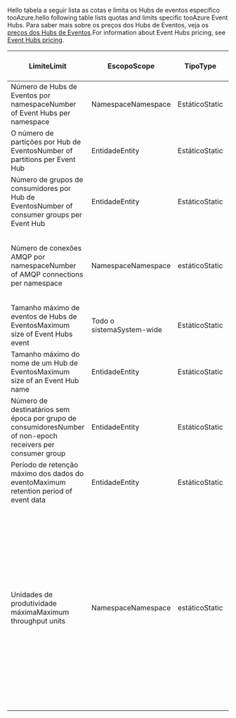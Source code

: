 <span data-ttu-id="10f05-101">Hello tabela a seguir lista as cotas e limita os Hubs de eventos específico tooAzure.</span><span class="sxs-lookup"><span data-stu-id="10f05-101">hello following table lists quotas and limits specific tooAzure Event Hubs.</span></span> <span data-ttu-id="10f05-102">Para saber mais sobre os preços dos Hubs de Eventos, veja os [preços dos Hubs de Eventos](https://azure.microsoft.com/pricing/details/event-hubs/).</span><span class="sxs-lookup"><span data-stu-id="10f05-102">For information about Event Hubs pricing, see [Event Hubs pricing](https://azure.microsoft.com/pricing/details/event-hubs/).</span></span>

| <span data-ttu-id="10f05-103">Limite</span><span class="sxs-lookup"><span data-stu-id="10f05-103">Limit</span></span> | <span data-ttu-id="10f05-104">Escopo</span><span class="sxs-lookup"><span data-stu-id="10f05-104">Scope</span></span> | <span data-ttu-id="10f05-105">Tipo</span><span class="sxs-lookup"><span data-stu-id="10f05-105">Type</span></span> | <span data-ttu-id="10f05-106">Comportamento quando excedido</span><span class="sxs-lookup"><span data-stu-id="10f05-106">Behavior when exceeded</span></span> | <span data-ttu-id="10f05-107">Valor</span><span class="sxs-lookup"><span data-stu-id="10f05-107">Value</span></span> |
| --- | --- | --- | --- | --- |
| <span data-ttu-id="10f05-108">Número de Hubs de Eventos por namespace</span><span class="sxs-lookup"><span data-stu-id="10f05-108">Number of Event Hubs per namespace</span></span> |<span data-ttu-id="10f05-109">Namespace</span><span class="sxs-lookup"><span data-stu-id="10f05-109">Namespace</span></span> |<span data-ttu-id="10f05-110">Estático</span><span class="sxs-lookup"><span data-stu-id="10f05-110">Static</span></span> |<span data-ttu-id="10f05-111">As solicitações seguintes para a criação de um novo namespace serão rejeitadas.</span><span class="sxs-lookup"><span data-stu-id="10f05-111">Subsequent requests for creation of a new namespace will be rejected.</span></span> |<span data-ttu-id="10f05-112">10</span><span class="sxs-lookup"><span data-stu-id="10f05-112">10</span></span> |
| <span data-ttu-id="10f05-113">O número de partições por Hub de Eventos</span><span class="sxs-lookup"><span data-stu-id="10f05-113">Number of partitions per Event Hub</span></span> |<span data-ttu-id="10f05-114">Entidade</span><span class="sxs-lookup"><span data-stu-id="10f05-114">Entity</span></span> |<span data-ttu-id="10f05-115">Estático</span><span class="sxs-lookup"><span data-stu-id="10f05-115">Static</span></span> |- |<span data-ttu-id="10f05-116">32</span><span class="sxs-lookup"><span data-stu-id="10f05-116">32</span></span> |
| <span data-ttu-id="10f05-117">Número de grupos de consumidores por Hub de Eventos</span><span class="sxs-lookup"><span data-stu-id="10f05-117">Number of consumer groups per Event Hub</span></span> |<span data-ttu-id="10f05-118">Entidade</span><span class="sxs-lookup"><span data-stu-id="10f05-118">Entity</span></span> |<span data-ttu-id="10f05-119">Estático</span><span class="sxs-lookup"><span data-stu-id="10f05-119">Static</span></span> |- |<span data-ttu-id="10f05-120">20</span><span class="sxs-lookup"><span data-stu-id="10f05-120">20</span></span> |
| <span data-ttu-id="10f05-121">Número de conexões AMQP por namespace</span><span class="sxs-lookup"><span data-stu-id="10f05-121">Number of AMQP connections per namespace</span></span> |<span data-ttu-id="10f05-122">Namespace</span><span class="sxs-lookup"><span data-stu-id="10f05-122">Namespace</span></span> |<span data-ttu-id="10f05-123">estático</span><span class="sxs-lookup"><span data-stu-id="10f05-123">Static</span></span> |<span data-ttu-id="10f05-124">As solicitações subsequentes de conexões adicionais serão rejeitadas e uma exceção será recebida pelo Olá chamando código.</span><span class="sxs-lookup"><span data-stu-id="10f05-124">Subsequent requests for additional connections will be rejected and an exception is received by hello calling code.</span></span> |<span data-ttu-id="10f05-125">5.000</span><span class="sxs-lookup"><span data-stu-id="10f05-125">5,000</span></span> |
| <span data-ttu-id="10f05-126">Tamanho máximo de eventos de Hubs de Eventos</span><span class="sxs-lookup"><span data-stu-id="10f05-126">Maximum size of Event Hubs event</span></span>|<span data-ttu-id="10f05-127">Todo o sistema</span><span class="sxs-lookup"><span data-stu-id="10f05-127">System-wide</span></span> |<span data-ttu-id="10f05-128">Estático</span><span class="sxs-lookup"><span data-stu-id="10f05-128">Static</span></span> |- |<span data-ttu-id="10f05-129">256 KB</span><span class="sxs-lookup"><span data-stu-id="10f05-129">256 KB</span></span> |
| <span data-ttu-id="10f05-130">Tamanho máximo do nome de um Hub de Eventos</span><span class="sxs-lookup"><span data-stu-id="10f05-130">Maximum size of an Event Hub name</span></span> |<span data-ttu-id="10f05-131">Entidade</span><span class="sxs-lookup"><span data-stu-id="10f05-131">Entity</span></span> |<span data-ttu-id="10f05-132">Estático</span><span class="sxs-lookup"><span data-stu-id="10f05-132">Static</span></span> |- |<span data-ttu-id="10f05-133">50 caracteres</span><span class="sxs-lookup"><span data-stu-id="10f05-133">50 characters</span></span> |
| <span data-ttu-id="10f05-134">Número de destinatários sem época por grupo de consumidores</span><span class="sxs-lookup"><span data-stu-id="10f05-134">Number of non-epoch receivers per consumer group</span></span> |<span data-ttu-id="10f05-135">Entidade</span><span class="sxs-lookup"><span data-stu-id="10f05-135">Entity</span></span> |<span data-ttu-id="10f05-136">Estático</span><span class="sxs-lookup"><span data-stu-id="10f05-136">Static</span></span> |- |<span data-ttu-id="10f05-137">5</span><span class="sxs-lookup"><span data-stu-id="10f05-137">5</span></span> |
| <span data-ttu-id="10f05-138">Período de retenção máximo dos dados do evento</span><span class="sxs-lookup"><span data-stu-id="10f05-138">Maximum retention period of event data</span></span> |<span data-ttu-id="10f05-139">Entidade</span><span class="sxs-lookup"><span data-stu-id="10f05-139">Entity</span></span> |<span data-ttu-id="10f05-140">Estático</span><span class="sxs-lookup"><span data-stu-id="10f05-140">Static</span></span> |- |<span data-ttu-id="10f05-141">Um a sete dias</span><span class="sxs-lookup"><span data-stu-id="10f05-141">1-7 days</span></span> |
| <span data-ttu-id="10f05-142">Unidades de produtividade máxima</span><span class="sxs-lookup"><span data-stu-id="10f05-142">Maximum throughput units</span></span> |<span data-ttu-id="10f05-143">Namespace</span><span class="sxs-lookup"><span data-stu-id="10f05-143">Namespace</span></span> |<span data-ttu-id="10f05-144">estático</span><span class="sxs-lookup"><span data-stu-id="10f05-144">Static</span></span> |<span data-ttu-id="10f05-145">Limite de unidade de taxa de transferência Olá excedente faz com que o toobe de dados limitada e gera um  **[ServerBusyException](/dotnet/api/microsoft.servicebus.messaging.serverbusyexception)**.</span><span class="sxs-lookup"><span data-stu-id="10f05-145">Exceeding hello throughput unit limit causes your data toobe throttled and generates a **[ServerBusyException](/dotnet/api/microsoft.servicebus.messaging.serverbusyexception)**.</span></span> <span data-ttu-id="10f05-146">Você pode solicitar um número maior de unidades de produtividade para uma camada Standard ao preencher uma [solicitação de suporte](/azure/azure-supportability/how-to-create-azure-support-request).</span><span class="sxs-lookup"><span data-stu-id="10f05-146">You can request a larger number of throughput units for a Standard tier by filing a [support request](/azure/azure-supportability/how-to-create-azure-support-request).</span></span> <span data-ttu-id="10f05-147">As [unidades de produtividade adicionais](../articles/event-hubs/event-hubs-auto-inflate.md) estão disponíveis em blocos de 20, em uma base de compra garantida.</span><span class="sxs-lookup"><span data-stu-id="10f05-147">[Additional throughput units](../articles/event-hubs/event-hubs-auto-inflate.md) are available in blocks of 20 on a committed purchase basis.</span></span> |<span data-ttu-id="10f05-148">20</span><span class="sxs-lookup"><span data-stu-id="10f05-148">20</span></span> |

